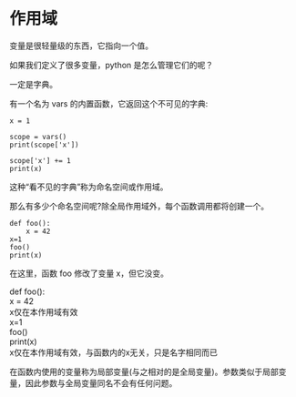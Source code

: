 # 作用域

变量是很轻量级的东西，它指向一个值。

如果我们定义了很多变量，python 是怎么管理它们的呢？

一定是字典。

有一个名为 vars 的内置函数，它返回这个不可见的字典:

<div class="run"></div>

```python3
x = 1

scope = vars()
print(scope['x'])

scope['x'] += 1
print(x)
```

这种“看不见的字典”称为命名空间或作用域。

那么有多少个命名空间呢?除全局作用域外，每个函数调用都将创建一个。

<div class="run"></div>

```python3
def foo():
    x = 42
x=1
foo()
print(x)
```

在这里，函数 foo 修改了变量 x，但它没变。

<div class="flex flex-col bg-cyan rounded">
<div class="bg-sky mt-4 mx-1 rounded py-2 px-1 flex flex-row justify-between">
<div>
def foo():<br/>
<span class="ml-5">x = 42</span></div>
<div class="mr-12"><span >x仅在本作用域有效</span></div>
</div>

<div class="ml-2 flex flex-row justify-between">
<div>x=1<br/>
foo()<br/>
print(x)<br/></div>
<div class="mr-4">x仅在本作用域有效，与函数内的x无关，只是名字相同而已</div>
</div>
</div>

在函数内使用的变量称为局部变量(与之相对的是全局变量)。参数类似于局部变量，因此参数与全局变量同名不会有任何问题。
